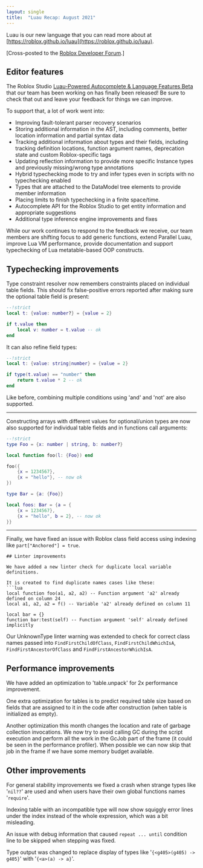 ```yaml
---
layout: single
title:  "Luau Recap: August 2021"
---
```


Luau is our new language that you can read more about at [https://roblox.github.io/luau](https://roblox.github.io/luau).

[Cross-posted to the [Roblox Developer Forum](https://devforum.roblox.com/t/luau-recap-august-2021/).]

## Editor features

The Roblox Studio [Luau-Powered Autocomplete & Language Features Beta](https://devforum.roblox.com/t/script-editor-luau-powered-autocomplete-language-features-beta) that our team has been working on has finally been released!
Be sure to check that out and leave your feedback for things we can improve.

To support that, a lot of work went into:
* Improving fault-tolerant parser recovery scenarios
* Storing additional information in the AST, including comments, better location information and partial syntax data
* Tracking additional information about types and their fields, including tracking definition locations, function argument names, deprecation state and custom Roblox-specific tags
* Updating reflection information to provide more specific Instance types and previously missing/wrong type annotations
* Hybrid typechecking mode to try and infer types even in scripts with no typechecking enabled
* Types that are attached to the DataModel tree elements to provide member information
* Placing limits to finish typechecking in a finite space/time.
* Autocomplete API for the Roblox Studio to get entity information and appropriate suggestions
* Additional type inference engine improvements and fixes

While our work continues to respond to the feedback we receive, our team members are shifting focus to add generic functions, extend Parallel Luau, improve Lua VM performance, provide documentation and support typechecking of Lua metatable-based OOP constructs. 

## Typechecking improvements

Type constraint resolver now remembers constraints placed on individual table fields.
This should fix false-positive errors reported after making sure the optional table field is present:
```lua
--!strict
local t: {value: number?} = {value = 2}

if t.value then
    local v: number = t.value -- ok
end
```

It can also refine field types:
```lua
--!strict
local t: {value: string|number} = {value = 2}

if type(t.value) == "number" then
    return t.value * 2 -- ok
end
```

Like before, combining multiple conditions using 'and' and 'not' are also supported.

---

Constructing arrays with different values for optional/union types are now also supported for individual table fields and in functions call arguments:
```lua
--!strict
type Foo = {x: number | string, b: number?}

local function foo(l: {Foo}) end

foo({
	{x = 1234567},
	{x = "hello"}, -- now ok
})

type Bar = {a: {Foo}}

local foos: Bar = {a = {
	{x = 1234567},
	{x = "hello", b = 2}, -- now ok
}}
```

---

Finally, we have fixed an issue with Roblox class field access using indexing like `part["Anchored"] = true`.

```
## Linter improvements

We have added a new linter check for duplicate local variable definitions.

It is created to find duplicate names cases like these:
```lua
local function foo(a1, a2, a2) -- Function argument 'a2' already defined on column 24
local a1, a2, a2 = f() -- Variable 'a2' already defined on column 11

local bar = {}
function bar:test(self) -- Function argument 'self' already defined implicitly
```

Our UnknownType linter warning was extended to check for correct class names passed into `FindFirstChildOfClass`, `FindFirstChildWhichIsA`, `FindFirstAncestorOfClass` and `FindFirstAncestorWhichIsA`.

## Performance improvements

We have added an optimization to 'table.unpack' for 2x performance improvement.

One extra optimization for tables is to predict required table size based on fields that are assigned to it in the code after construction (when table is initialized as empty).

Another optimization this month changes the location and rate of garbage collection invocations.
We now try to avoid calling GC during the script execution and perform all the work in the GcJob part of the frame (it could be seen in the performance profiler). When possible we can now skip that job in the frame if we have some memory budget available.

## Other improvements

For general stability improvements we fixed a crash when strange types like '`nil??`' are used and when users have their own global functions names '`require`'.

Indexing table with an incompatible type will now show squiggly error lines under the index instead of the whole expression, which was a bit misleading.

An issue with debug information that caused `repeat ... until` condition line to be skipped when stepping was fixed.

Type output was changed to replace display of types like '`{<g405>(g405) -> g405}`' with '`{<a>(a) -> a}`'.
